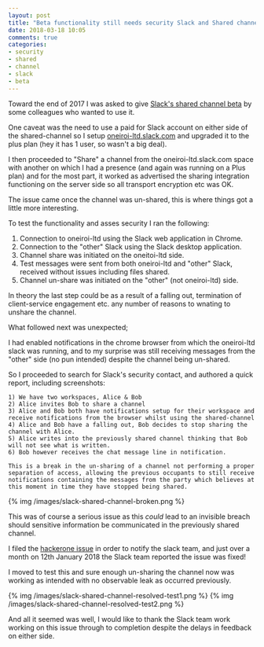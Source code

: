 ```yaml
---
layout: post
title: "Beta functionality still needs security Slack and Shared channels BETA"
date: 2018-03-18 10:05
comments: true
categories:
- security
- shared
- channel
- slack
- beta
---
```


Toward the end of 2017 I was asked to give [Slack's shared channel beta](https://get.slack.help/hc/en-us/articles/115004151183-Join-Slack-s-shared-channel-beta) by some colleagues who wanted to use it.

One caveat was the need to use a paid for Slack account on either side of the shared-channel so I setup [oneiroi-ltd.slack.com](https://oneiroi-ltd.slack.com) and upgraded it to the plus plan (hey it has 1 user, so wasn't a big deal).

I then proceeded to "Share" a channel from the oneiroi-ltd.slack.com space with another on which I had a presence (and again was running on a Plus plan) and for the most part, it worked as advertised the sharing integration functioning on the server side so all transport encryption etc was OK.


The issue came once the channel was un-shared, this is where things got a little more interesting.

To test the functionality and asses security I ran the following:

1. Connection to oneiroi-ltd using the Slack web application in Chrome.
2. Connection to the "other" Slack using the Slack desktop application.
3. Channel share was initiated on the oneitoi-ltd side.
4. Test messages were sent from both oneiroi-ltd and "other" Slack, received without issues including files shared.
5. Channel un-share was initiated on the "other" (not oneiroi-ltd) side.

In theory the last step could be as a result of a falling out, termination of client-service engagement etc. any number of reasons to wnating to unshare the channel.

What followed next was unexpected;

I had enabled notifications in the chrome browser from which the oneiroi-ltd slack was running, and to my surprise was still receiving messages from the "other" side (no pun intended) despite the channel being un-shared.

So I proceeded to search for Slack's security contact, and authored a quick report, including screenshots:

```
1) We have two workspaces, Alice & Bob
2) Alice invites Bob to share a channel
3) Alice and Bob both have notifications setup for their workspace and receive notifications from the browser whilst using the shared-channel
4) Alice and Bob have a falling out, Bob decides to stop sharing the channel with Alice.
5) Alice writes into the previously shared channel thinking that Bob will not see what is written.
6) Bob however receives the chat message line in notification.

This is a break in the un-sharing of a channel not performing a proper separation of access, allowing the previous occupants to still receive notifications containing the messages from the party which believes at this moment in time they have stopped being shared.
```

{% img /images/slack-shared-channel-broken.png %}

This was of course a serious issue as this _could_ lead to an invisible breach should sensitive information be communicated in the previously shared channel.

I filed the [hackerone issue](https://hackerone.com/bugs?report_id=291822) in order to notify the slack team, and just over a month on 12th January 2018 the Slack team reported the issue was fixed! 

I moved to test this and sure enough un-sharing the channel now was working as intended with no observable leak as occurred previously.

{% img /images/slack-shared-channel-resolved-test1.png %}
{% img /images/slack-shared-channel-resolved-test2.png %}

And all it seemed was well, I would like to thank the Slack team work working on this issue through to completion despite the delays in feedback on either side.


